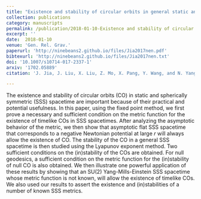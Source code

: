 ```yaml
---  
title: "Existence and stability of circular orbits in general static and spherically symmetric spacetimes"
collection: publications
category: manuscripts
permalink: /publication/2018-01-10-Existence and stability of circular orbits in general static and spherically symmetric spacetimes
excerpt: ''
date:  2018-01-10
venue: 'Gen. Rel. Grav.'
paperurl: 'http://ninebeans2.github.io/files/Jia2017nen.pdf'
bibtexurl: 'http://ninebeans2.github.io/files/Jia2017nen.txt'
doi: '10.1007/s10714-017-2337-1'
arxiv: '1702.05889'
citation: 'J. Jia, J. Liu, X. Liu, Z. Mo, X. Pang, Y. Wang, and N. Yang, Gen. Rel. Grav. 50, 17 (2018).'

---  
```


The existence and stability of circular orbits (CO) in static and spherically symmetric (SSS) spacetime are important because of their practical and potential usefulness. In this paper, using the fixed point method, we first prove a necessary and sufficient condition on the metric function for the existence of timelike COs in SSS spacetimes. After analyzing the asymptotic behavior of the metric, we then show that asymptotic flat SSS spacetime that corresponds to a negative Newtonian potential at large $r$ will always allow the existence of CO. The stability of the CO in a general SSS spacetime is then studied using the Lyapunov exponent method. Two sufficient conditions on the (in)stability of the COs are obtained. For null geodesics, a sufficient condition on the metric function for the (in)stability of null CO is also obtained. We then illustrate one powerful application of these results by showing that an SU(2) Yang-Mills-Einstein SSS spacetime whose metric function is not known, will allow the existence of timelike COs. We also used our results to assert the existence and (in)stabilities of a number of known SSS metrics.

